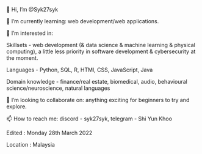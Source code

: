 👋 Hi, I’m @Syk27syk

🌱 I’m currently learning: web development/web applications. 

👀 I’m interested in:

  Skillsets - web development (& data science & machine learning & physical computing), a little less priority in software development & cybersecurity at the moment. 

  Languages - Python, SQL, R, HTMl, CSS, JavaScript, Java

  Domain knowledge - finance/real estate, biomedical, audio, behavioural science/neuroscience, natural languages

💞️ I’m looking to collaborate on: anything exciting for beginners to try and explore. 

📫 How to reach me: discord - syk27syk, telegram - Shi Yun Khoo


Edited    : Monday 28th March 2022

Location  : Malaysia

<!---
Syk27syk/Syk27syk is a ✨ special ✨ repository because its `README.md` (this file) appears on your GitHub profile.
You can click the Preview link to take a look at your changes.
--->
